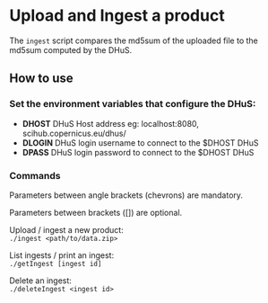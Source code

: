 # Upload and Ingest a product
The `ingest` script compares the md5sum of the uploaded file to the md5sum computed by the DHuS.

## How to use

### Set the environment variables that configure the DHuS:

+ **DHOST** DHuS Host address eg: localhost:8080, scihub.copernicus.eu/dhus/
+ **DLOGIN** DHuS login username to connect to the $DHOST DHuS
+ **DPASS** DHuS login password to connect to the $DHOST DHuS

### Commands

Parameters between angle brackets (chevrons) are mandatory.

Parameters between brackets ([]) are optional.

Upload / ingest a new product:  
```./ingest <path/to/data.zip>```

List ingests / print an ingest:  
```./getIngest [ingest id]```

Delete an ingest:  
```./deleteIngest <ingest id>```
